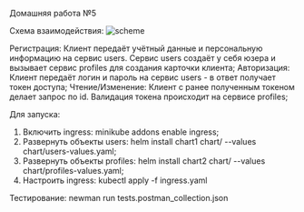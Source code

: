 Домашняя работа №5

Схема взаимодействия:
![scheme](https://user-images.githubusercontent.com/87579523/137180824-88456acc-0efb-48fb-a348-4482b34b72a7.png)

Регистрация: Клиент передаёт учётный данные и персональную информацию на сервис users. Сервис users создаёт у себя юзера и вызывает сервис profiles для создания карточки клиента;
Авторизация: Клиент передаёт логин и пароль на сервис users - в ответ получает токен доступа;
Чтение/Изменение: Клиент с ранее полученным токеном делает запрос по id. Валидация токена происходит на сервисе profiles;

Для запуска:
1) Включить ingress: minikube addons enable ingress;
2) Развернуть объекты users: helm install chart1 chart/ --values chart/users-values.yaml;
3) Развернуть объекты profiles: helm install chart2 chart/ --values chart/profiles-values.yaml;
4) Настроить ingress: kubectl apply -f ingress.yaml

Тестирование:
newman run tests.postman_collection.json

